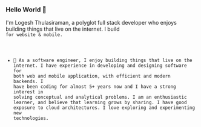 ### Hello World 👋
I'm Logesh Thulasiraman, a polyglot full stack developer who enjoys building things that live on the internet. I build <code> <code> </code> for website & mobile. 

- 🔭 As a software engineer, I enjoy building things that live on the internet. I have experience in developing and designing software for both web and mobile application, with efficient and modern backends. I have been coding for almost 5+ years now and I have a strong interest in solving conceptual and analytical problems. I am an enthusiastic learner, and believe that learning grows by sharing. I have good exposure to cloud architectures. I love exploring and experimenting new technologies.
